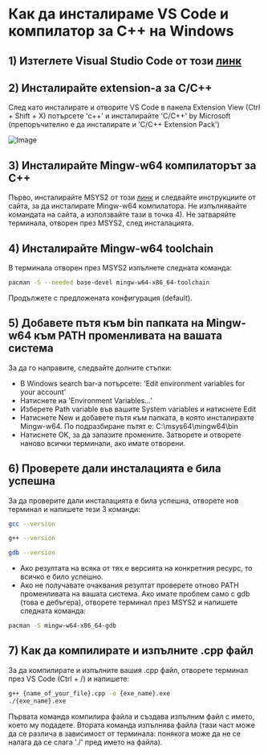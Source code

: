 # Как да инсталираме VS Code и компилатор за C++ на Windows

## 1) Изтеглете Visual Studio Code от този [линк](https://code.visualstudio.com/download)

## 2) Инсталирайте extension-a за C/C++

След като инсталирате и отворите VS Code в панела Extension View (Ctrl + Shift + X) потърсете 'c++' и инсталирайте 'C/C++' by Microsoft (препоръчително е да инсталирате и 'C/C++ Extension Pack')

![Image](https://code.visualstudio.com/assets/docs/cpp/cpp/cpp-extension.png)

## 3) Инсталирайте Mingw-w64 компилаторът за C++

Първо, инсталирайте MSYS2 от този [линк](https://www.msys2.org/) и следвайте инструкциите от сайта, за да инсталирате Mingw-w64 компилатора. Не изпълнявайте командата на сайта, а използвайте тази в точка 4). Не затваряйте терминала, отворен през MSYS2, след инсталацията.

## 4) Инсталирайте Mingw-w64 toolchain

В терминала отворен през MSYS2 изпълнете следната команда:
```bash
pacman -S --needed base-devel mingw-w64-x86_64-toolchain
```
Продължете с предложената конфигурация (default).

## 5) Добавете пътя към bin папката на Mingw-w64 към PATH променливата на вашата система

За да го направите, следвайте долните стъпки:
- В Windows search bar-a потърсете: 'Edit environment variables for your account'
- Натиснете на 'Environment Variables...'
- Изберете Path variable във вашите System variables и натиснете Edit
- Натиснете New и добавете пътя към папката, в която инсталирахте Mingw-w64. По подразбиране пътят е: C:\msys64\mingw64\bin
- Натиснете OK, за да запазите промените. Затворете и отворете наново всички терминали, ако имате отворени. 

## 6) Проверете дали инсталацията е била успешна

За да проверите дали инсталацията е била успешна, отворете нов терминал и напишете тези 3 команди:

```bash
gcc --version

g++ --version

gdb --version
```

- Ако резултата на всяка от тях е версията на конкретния ресурс, то всичко е било успешно.
- Ако не получавате очаквания резултат проверете отново PATH променливата на вашата система. Ако имате проблем само с gdb (това е дебъгера), отворете терминал през MSYS2 и напишете следната команда:
```bash
pacman -S mingw-w64-x86_64-gdb
```

## 7) Как да компилирате и изпълните .cpp файл

За да компилирате и изпълните вашия .cpp файл, отворете терминал през VS Code (Ctrl + /) и напишете:
```bash
g++ {name_of_your_file}.cpp -o {exe_name}.exe
./{exe_name}.exe
```
Първата команда компилира файла и създава изпълним файл с името, което му подадете. Втората команда изпълнява файла (тази част може да се различа в зависимост от терминала: понякога може да не се налага да се слага './' пред името на файла).